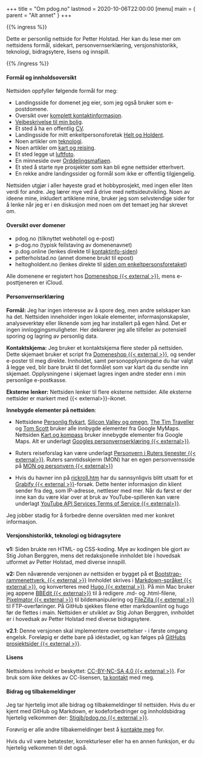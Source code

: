 +++
title = "Om pdog.no"
lastmod = 2020-10-06T22:00:00
[menu]
main = { parent = "Alt annet" }
+++

{{% ingress %}}

Dette er personlig nettside for Petter Holstad. Her kan du lese mer om nettsidens formål, sidekart,
personvernserklæring, versjonshistorikk, teknologi, bidragsytere, lisens og innspill.

{{% /ingress %}}

#### Formål og innholdsoversikt

Nettsiden oppfyller følgende formål for meg:

- Landingsside for domenet jeg eier, som jeg også bruker som e-postdomene.  
- Oversikt over [komplett kontaktinformasjon](../kontaktinfo).  
- [Veibeskrivelse til min bolig](../visitt).  
- Et sted å ha en offentlig [CV](../cv).  
- Landingsside for mitt enkeltpersonsforetak [Helt og Holdent](../heltogholdent).  
- Noen artikler om [teknologi](../teknologi).  
- Noen artikler om [kart og reising](../kartogreiser).  
- Et sted legge ut [luftfoto](../luftfoto).  
- En minneside over [Orddelingsmafiaen](../orddelingsmafiaen).
- Et sted å starte nye prosjekter som kan bli egne nettsider etterhvert.  
- En rekke andre landingssider og formål som ikke er offentlig tilgjengelig.

Nettsiden utgjør i aller høyeste grad et hobbyprosjekt, med ingen eller liten verdi for andre. Jeg
lærer mye ved å drive med nettsideutvikling. Noen av ideene mine, inkludert artiklene mine, bruker
jeg som selvstendige sider for å lenke når jeg er i en diskusjon med noen om det temaet jeg har
skrevet om.

#### Oversikt over domener

- pdog.no (tilknyttet webhotell og e-post)  
- p-dog.no (typisk feilstaving av domenenavnet)  
- p.dog.online (lenkes direkte til [kontaktinfo-siden](../kontaktinfo))  
- petterholstad.no (annet domene brukt til epost)  
- heltogholdent.no  (lenkes direkte til [siden om enkeltpersonsforetaket](../heltogholdent))

Alle domenene er registert hos [Domeneshop {{< external >}}](https://domene.shop), mens
e-posttjeneren er iCloud.

#### Personvernserklæring

**Formål:** Jeg har ingen interesse av å spore deg, men andre selskaper kan ha det. Nettsiden
inneholder ingen lokale elementer, informasjonskapsler, analyseverktøy eller liknende som jeg har
installert på egen hånd. Det er ingen innloggingsmuligheter. Her deklarerer jeg alle tilfeller av
potensiell sporing og lagring av personlig data.

**Kontaktskjema:** Jeg bruker et kontaktskjema flere steder på nettsiden. Dette skjemaet bruker et
script fra [Domeneshop {{< external >}}](https://domene.shop/faq?id=61&section=21), og sender
e-poster til meg direkte. Innholdet, samt personopplysningene du har valgt å legge ved, blir bare
brukt til det formålet som var klart da du sendte inn skjemaet. Opplysningene i skjemaet lagres
ingen andre steder enn i min personlige e-postkasse.

**Eksterne lenker:** Nettsiden lenker til flere eksterne nettsider. Alle eksterne nettsider er
markert med {{< external>}}-ikonet.

**Innebygde elementer på nettsiden**:

- Nettsidene [Personlig flykart](reisekart), [Silicon Valley og omegn](sv), [The Tim
Traveller](timtraveller) og [Tom Scott](tomscott) bruker alle innbygde elementer fra Google MyMaps.
Nettsiden [Kart og kompass](visitt/kartogkompass) bruker innebygde elementer fra Google Maps. Alt er
underlagt
[Googles personvernserklæring {{< external>}}](https://safety.google/privacy/).

- Ruters reiseforslag kan være underlagt
[Personvern i Ruters tjenester {{< external>}}](https://ruter.no/fa-hjelp/vilkar/personvern/).
Ruters sanntidsskjerm (MON) har en egen personvernsside på
[MON og personvern {{< external>}}][mon]

- Hvis du havner inn på [rickroll.htm](http://pdog.no/rickroll) har du sannsynligvis blitt utsatt
  for et [Grabify {{< external >}}](https://grabify.link)-forsøk.  Dette henter informasjon din
klient sender fra
  deg, som IP-adresse, nettleser med mer. Når du først er der inne kan du være klar over at bruk av
YouTube-spilleren kan være underlagt
[YouTube API Services Terms of Service {{< external>}}][yt].

Jeg jobber stadig for å forbedre denne oversikten med mer konkret informasjon.  

#### Versjonshistorikk, teknologi og bidragsytere

**v1:** Siden brukte ren HTML- og CSS-koding. Mye av kodingen ble gjort av Stig Johan Berggren, mens
det redaksjonelle innholdet ble i hovedsak utformet av Petter Holstad, med diverse innspill.

**v2:** Den nåværende versjonen av nettsiden er bygget på et
[Bootstrap-rammenettverk. {{< external >}}](https://getbootstrap.com) Innholdet skrives i
[Markdown-språket {{< external >}}](https://daringfireball.net/projects/markdown/syntax), og
konverteres med
[Hugo {{< external >}}](https://gohugo.io). På min Mac bruker jeg appene
[BBEdit {{< external>}}](https://www.barebones.com/products/bbedit/) til å redigere
.md- og .html-filene, [Pixelmator {{< external >}}](https://www.pixelmator.com) til
bildemanipulering og
[FileZilla {{< external >}}](https://filezilla-project.org) til FTP-overføringer. På GitHub sjekkes
filene etter markdownlint og hugo før de flettes i main. Nettsiden er utviklet av Stig Johan
Berggren, innholdet er i hovedsak av Petter Holstad med diverse bidragsytere.

**v2.1**: Denne versjonen skal implementere oversettelser - i første omgang engelsk. Foreløpig er
dette bare på idéstadiet, og kan følges på [GitHubs prosjektsider {{< external >}}](git2).

#### Lisens

Nettsidens innhold er beskyttet: [CC-BY-NC-SA 4.0 {{< external >}}][cc]. For bruk som ikke dekkes 
av CC-lisensen, [ta kontakt](../kontaktinfo) med meg.

#### Bidrag og tilbakemeldinger

Jeg tar hjertelig imot alle bidrag og tilbakemeldinger til nettsiden. Hvis du er kjent med GitHub og
Markdown, er kodeforbedringer og innholdsbidrag hjertelig velkommen der:
[Stigjb/pdog.no {{< external >}}][git].

Forøvrig er alle andre tilbakemeldinger best å [kontakte meg](../kontaktinfo) for.

Hvis du vil være betatester, korrekturleser eller ha en annen funksjon, er du hjertelig velkommen
til det også.

[yt]: https://developers.google.com/youtube/terms/api-services-terms-of-service-emea#user-privacy
[mon]: https://ruter.no/fa-hjelp/vilkar/personvern/mon-og-personvern
[git]: https://github.com/Stigjb/pdog.no
[git2]: https://github.com/Stigjb/pdog.no/projects/1
[cc]: https://creativecommons.org/licenses/by-nc-sa/4.0/
